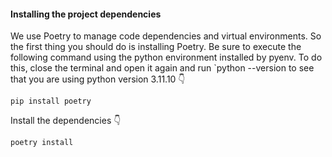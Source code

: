 #### Installing the project dependencies

We use Poetry to manage code dependencies and virtual environments. So the first thing you should do is installing Poetry. 
Be sure to execute the following command using the python environment installed by pyenv. To do this, close the terminal 
and open it again and run `python --version to see that you are using python version 3.11.10  👇
    
    pip install poetry

Install the dependencies 👇

    poetry install
